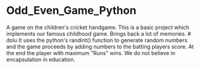 # Odd_Even_Game_Python
A game on the children's cricket handgame.
This is a basic project which implements our famous childhood game.
Brings back a lot of memories. # dolu 
It uses the python's randint() function to generate random numbers and the game proceeds by adding numbers to the batting players score. At the end the player with maximum "Runs" wins.
We do not believe in encapsulation in education.
